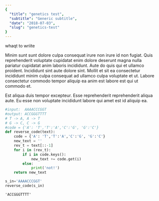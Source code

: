 ```yaml
---
{
  "title": "genetics test",
  "subtitle": "Generic subtitle",
  "date": "2018-07-03",
  "slug": "genetics-test"
}
---
```


whaqt to wriite
<!--more-->

Minim sunt sunt dolore culpa consequat irure non irure id non fugiat. Quis reprehenderit voluptate cupidatat enim dolore deserunt magna nulla pariatur cupidatat anim laboris incididunt. Aute do quis qui et ullamco proident. Incididunt sint aute dolore sint. Mollit et sit ea consectetur incididunt minim culpa consequat ad ullamco culpa voluptate et ut. Labore consectetur commodo tempor aliquip ea anim est labore est qui ut commodo et.

Est aliqua duis tempor excepteur. Esse reprehenderit reprehenderit aliqua aute. Eu esse non voluptate incididunt labore qui amet est id aliquip ea.


```python
#input:  AAAACCCGGT
#output: ACCGGGTTTT
# T -> A, A -> T
# G -> C, C -> G
#code = {'A': 'T','T':'A','C':'G', 'G':'C'}
def reverse_code(text):
    code = {'A': 'T','T':'A','C':'G', 'G':'C'}
    new_text = ''
    rev_t = text[::-1]
    for i in (rev_t):
        if i in code.keys():
            new_text += code.get(i)
        else:
            print('not!')
    return new_text
```

```python
s_in='AAAACCCGGT'
reverse_code(s_in)
```

    'ACCGGGTTTT'


